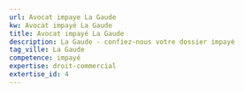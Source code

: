 ```yaml
---
url: Avocat impaye La Gaude
kw: Avocat impayé La Gaude
title: Avocat impayé La Gaude
description: La Gaude - confiez-nous votre dossier impayé
tag_ville: La Gaude
competence: impayé
expertise: droit-commercial
extertise_id: 4
---
```


